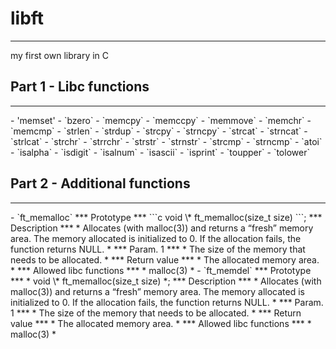 # libft
<hr>
my first own library in C

## Part 1 - Libc functions
<hr>
  - 'memset'
  - `bzero`
  - `memcpy`
  - `memccpy`
  - `memmove`
  - `memchr`
  - `memcmp`
  - `strlen`
  - `strdup`
  - `strcpy`
  - `strncpy`
  - `strcat`
  - `strncat`
  - `strlcat`
  - `strchr`
  - `strrchr`
  - `strstr`
  - `strnstr`
  - `strcmp`
  - `strncmp`
  - `atoi`
  - `isalpha`
  - `isdigit`
  - `isalnum`
  - `isascii`
  - `isprint`
  - `toupper`
  - `tolower`

## Part 2 - Additional functions
<hr>
  - `ft_memalloc`
    *** Prototype *** 
    ```c
    void \* ft_memalloc(size_t size)
    ```;
    *** Description *** * Allocates (with malloc(3)) and returns a “fresh” memory area.
    The memory allocated is initialized to 0. If the allocation  fails, the function returns NULL. *
    *** Param. 1  *** * The size of the memory that needs to be allocated. *
    *** Return value *** * The allocated memory area. *
    *** Allowed libc functions *** * malloc(3) *
  - `ft_memdel`
    *** Prototype *** * void \* ft_memalloc(size_t size) *;
    *** Description *** * Allocates (with malloc(3)) and returns a “fresh” memory area.
    The memory allocated is initialized to 0. If the allocation  fails, the function returns NULL. *
    *** Param. 1  *** * The size of the memory that needs to be allocated. *
    *** Return value *** * The allocated memory area. *
    *** Allowed libc functions *** * malloc(3) *
    
  
  
